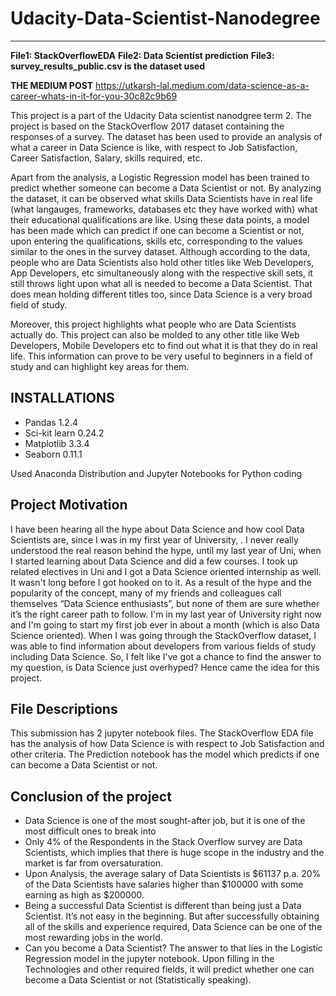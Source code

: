 # Udacity-Data-Scientist-Nanodegree
----
**File1: StackOverflowEDA**
**File2: Data Scientist prediction**
**File3: survey_results_public.csv is the dataset used**

**THE MEDIUM POST** 
https://utkarsh-lal.medium.com/data-science-as-a-career-whats-in-it-for-you-30c82c9b69

This project is a part of the Udacity Data scientist nanodgree term 2. The project is based on the StackOverflow 2017 dataset containing the responses of a survey. The dataset has been used to provide an analysis of what a career in Data Science is like, with respect to Job Satisfaction, Career Satisfaction, Salary, skills required, etc. 

Apart from the analysis, a Logistic Regression model has been trained to predict whether someone can become a Data Scientist or not. By analyzing the dataset, it can be observed what skills Data Scientists have in real life (what langauges, frameworks, databases etc they have worked with) what their educational qualifications are like. Using these data points, a model has been made which can predict if one can become a Scientist or not, upon entering the qualifications, skills etc, corresponding to the values similar to the ones in the survey dataset. Although according to the data, people who are Data Scientists also hold other titles like Web Developers, App Developers, etc simultaneously along with the respective skill sets, it still throws light upon what all is needed to become a Data Scientist. That does mean holding different titles too, since Data Science is a very broad field of study.

Moreover, this project highlights what people who are Data Scientists actually do. This project can also be molded to any other title like Web Developers, Mobile Developers etc to find out what it is that they do in real life. This information can prove to be very useful to beginners in a field of study and can highlight key areas for them.


**INSTALLATIONS**
----
* Pandas 1.2.4
* Sci-kit learn 0.24.2
* Matplotlib 3.3.4
* Seaborn 0.11.1

Used Anaconda Distribution and Jupyter Notebooks for Python coding

**Project Motivation**
----
I have been hearing all the hype about Data Science and how cool Data Scientists are, since I was in my first year of University, . I never really understood the real reason behind the hype, until my last year of Uni, when I started learning about Data Science and did a few courses. I took up related electives in Uni and I got a Data Science oriented internship as well. It wasn't long before I got hooked on to it. As a result of the hype and the popularity of the concept, many of my friends and colleagues call themselves “Data Science enthusiasts”, but none of them are sure whether it’s the right career path to follow.
I'm in my last year of University right now and I'm going to start my first job ever in about a month (which is also Data Science oriented). When I was going through the StackOverflow dataset, I was able to find information about developers from various fields of study including Data Science. So, I felt like I've got a chance to find the answer to my question, is Data Science just overhyped? Hence came the idea for this project.

**File Descriptions**
----
This submission has 2 jupyter notebook files. The StackOverflow EDA file has the analysis of how Data Science is with respect to Job Satisfaction and other criteria. The Prediction notebook has the model which predicts if one can become a Data Scientist or not.

**Conclusion of the project**
----
* Data Science is one of the most sought-after job, but it is one of the most difficult ones to break into
* Only 4% of the Respondents in the Stack Overflow survey are Data Scientists, which implies that there is huge scope in the industry and the market is far from oversaturation.
* Upon Analysis, the average salary of Data Scientists is $61137 p.a. 20% of the Data Scientists have salaries higher than $100000 with some earning as high as $200000.
* Being a successful Data Scientist is different than being just a Data Scientist. It’s not easy in the beginning. But after successfully obtaining all of the skills and experience required, Data Science can be one of the most rewarding jobs in the world.
* Can you become a Data Scientist? The answer to that lies in the Logistic Regression model in the jupyter notebook. Upon filling in the Technologies and other required fields, it will predict whether one can become a Data Scientist or not (Statistically speaking).

